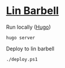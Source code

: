 # [Lin Barbell](https://linbarbell.com)

Run locally ([Hugo](https://gohugo.io))

    hugo server

Deploy to lin barbell

    ./deploy.ps1